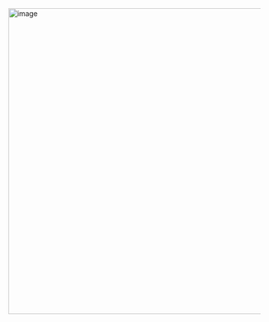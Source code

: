 <img width="990" height="611" alt="image" src="https://github.com/user-attachments/assets/8d3c3a97-a631-47ea-99c8-64d8c474443b" />
